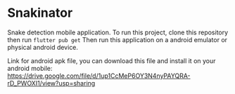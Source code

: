 # Snakinator

Snake detection mobile application. To run this project, clone this repository then run
```flutter pub get```
Then run this application on a android emulator or physical android device. 

Link for android apk file, you can download this file and install it on your android mobile: https://drive.google.com/file/d/1up1CcMeP6OY3N4nyPAYQRA-rD_PWOXI1/view?usp=sharing
